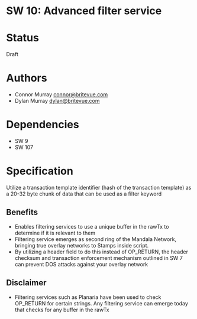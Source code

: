 SW 10: Advanced filter service
======================

# Status
Draft

# Authors
* Connor Murray <connor@britevue.com>
* Dylan Murray <dylan@britevue.com>

# Dependencies
* SW 9
* SW 107

# Specification

Utilize a transaction template identifier (hash of the transaction template) as
a 20-32 byte chunk of data that can be used as a filter keyword

## Benefits
* Enables filtering services to use a unique buffer in the rawTx to determine if it is relevant to them
* Filtering service emerges as second ring of the Mandala Network, bringing true overlay networks to Stamps inside script.
* By utilizing a header field to do this instead of OP_RETURN, the header checksum and transaction enforcement mechanism outlined in SW 7 can prevent DOS attacks against your overlay network

## Disclaimer
* Filtering services such as Planaria have been used to check OP_RETURN for certain strings. Any filtering service can emerge today that checks for any buffer in the rawTx


